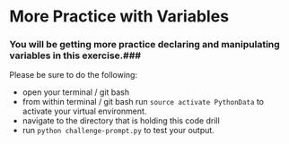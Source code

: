 # More Practice with Variables #

### You will be getting more practice declaring and manipulating variables in this exercise.###

Please be sure to do the following:

- open your terminal / git bash
- from within terminal / git bash run `source activate PythonData` to activate your virtual environment. 
- navigate to the directory that is holding this code drill
- run `python challenge-prompt.py` to test your output. 